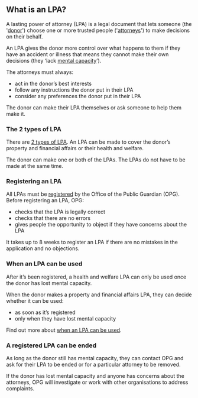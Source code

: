 ## What is an LPA?

A lasting power of attorney (LPA) is a legal document that lets someone (the '[donor](/help/#topic-donor)') choose one or more trusted people ('[attorneys](/help/#topic-attorneys)') to make decisions on their behalf.

An LPA gives the donor more control over what happens to them if they have an accident or illness that means they cannot make their own decisions (they ‘lack [mental capacity](/help/#topic-mental-capacity)’).

The attorneys must always:

* act in the donor’s best interests
* follow any instructions the donor put in their LPA
* consider any preferences the donor put in their LPA

The donor can make their LPA themselves or ask someone to help them make it.

### The 2 types of LPA

There are [2 types of LPA](/help/#topic-the-2-types-of-lpa). An LPA can be made to cover the donor’s property and financial affairs or their health and welfare.

The donor can make one or both of the LPAs. The LPAs do not have to be made at the same time.

### Registering an LPA

All LPAs must be [registered](/help/#topic-how-to-register-the-lpa) by the Office of the Public Guardian (OPG).
Before registering an LPA, OPG:

* checks that the LPA is legally correct
* checks that there are no errors
* gives people the opportunity to object if they have concerns about the LPA

It takes up to 8 weeks to register an LPA if there are no mistakes in the application and no objections.

### When an LPA can be used

After it’s been registered, a health and welfare LPA can only be used once the donor has lost mental capacity.

When the donor makes a property and financial affairs LPA, they can decide whether it can be used:

* as soon as it’s registered
* only when they have lost mental capacity

Find out more about [when an LPA can be used](/help/#topic-when-an-lpa-can-be-used).

### A registered LPA can be ended

As long as the donor still has mental capacity, they can contact OPG and ask for their LPA to be ended or for a particular attorney to be removed.

If the donor has lost mental capacity and anyone has concerns about the attorneys, OPG will investigate or work with other organisations to address complaints.
